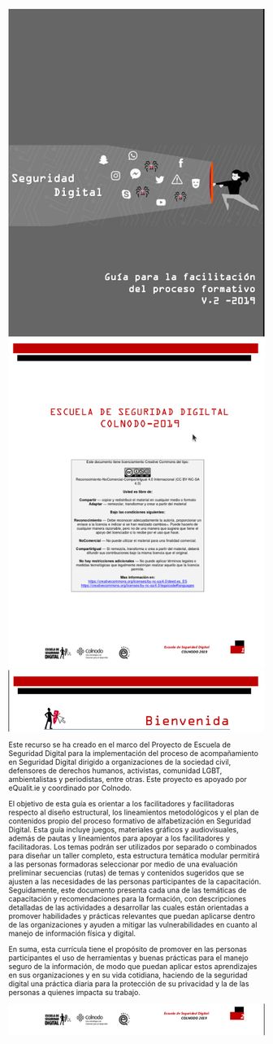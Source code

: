 ![](presentacion.png)
![](p1.png)
![](header1.png)

Este recurso se ha creado en el marco del Proyecto de Escuela de Seguridad Digital para la implementación del proceso de acompañamiento en Seguridad Digital dirigido a organizaciones de la sociedad civil, defensores de derechos humanos, activistas, comunidad LGBT, ambientalistas y periodistas, entre otras. Este proyecto es apoyado por eQualit.ie y coordinado por Colnodo.

El objetivo de esta guía es orientar a los facilitadores y facilitadoras respecto al diseño estructural, los lineamientos metodológicos y el plan de contenidos propio del proceso formativo de alfabetización en Seguridad Digital. Esta guía incluye juegos, materiales gráficos y audiovisuales, además de pautas y lineamientos para apoyar a los facilitadores y facilitadoras. Los temas podrán ser utilizados por separado o combinados para diseñar un taller completo, esta estructura temática modular permitirá a las personas formadoras seleccionar por medio de una evaluación preliminar secuencias (rutas) de temas y contenidos sugeridos que se ajusten a las necesidades de las personas participantes de la capacitación. Seguidamente, este documento presenta cada una de las temáticas de capacitación y recomendaciones para la formación, con descripciones detalladas de las actividades a desarrollar las cuales están orientadas a promover habilidades y prácticas relevantes que puedan aplicarse dentro de las organizaciones y ayuden a mitigar las vulnerabilidades en cuanto al manejo de información física y digital. 

En suma, esta currícula tiene el propósito de promover en las personas participantes el uso de herramientas y buenas prácticas para el manejo seguro de la información, de modo que puedan aplicar estos aprendizajes en sus organizaciones y en su vida cotidiana, haciendo de la seguridad digital una práctica diaria para la protección de su privacidad y la de las personas a quienes impacta su trabajo. 

![](footer1.png)
